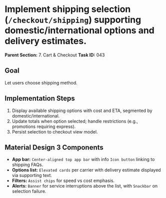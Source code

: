 # Implement shipping selection (`/checkout/shipping`) supporting domestic/international options and delivery estimates.

**Parent Section:** 7. Cart & Checkout
**Task ID:** 043

## Goal
Let users choose shipping method.

## Implementation Steps
1. Display available shipping options with cost and ETA, segmented by domestic/international.
2. Update totals when option selected; handle restrictions (e.g., promotions requiring express).
3. Persist selection to checkout view model.

## Material Design 3 Components
- **App bar:** `Center-aligned top app bar` with info `Icon button` linking to shipping FAQs.
- **Options list:** `Elevated cards` per carrier with delivery estimate displayed via supporting text.
- **Filters:** `Assist chips` for speed vs cost emphasis.
- **Alerts:** `Banner` for service interruptions above the list, with `Snackbar` on selection failure.
